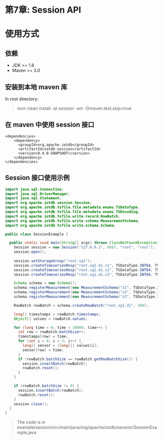 <!--

    Licensed to the Apache Software Foundation (ASF) under one
    or more contributor license agreements.  See the NOTICE file
    distributed with this work for additional information
    regarding copyright ownership.  The ASF licenses this file
    to you under the Apache License, Version 2.0 (the
    "License"); you may not use this file except in compliance
    with the License.  You may obtain a copy of the License at

        http://www.apache.org/licenses/LICENSE-2.0

    Unless required by applicable law or agreed to in writing,
    software distributed under the License is distributed on an
    "AS IS" BASIS, WITHOUT WARRANTIES OR CONDITIONS OF ANY
    KIND, either express or implied.  See the License for the
    specific language governing permissions and limitations
    under the License.

-->

# 第7章: Session API

# 使用方式

## 依赖

* JDK >= 1.8
* Maven >= 3.0

## 安装到本地 maven 库

In root directory:
> mvn clean install -pl session -am -Dmaven.test.skip=true

## 在 maven 中使用 session 接口

```
<dependencies>
    <dependency>
      <groupId>org.apache.iotdb</groupId>
      <artifactId>iotdb-session</artifactId>
      <version>0.9.0-SNAPSHOT</version>
    </dependency>
</dependencies>
```

## Session 接口使用示例


```Java
import java.sql.Connection;
import java.sql.DriverManager;
import java.sql.Statement;
import org.apache.iotdb.session.Session;
import org.apache.iotdb.tsfile.file.metadata.enums.TSDataType;
import org.apache.iotdb.tsfile.file.metadata.enums.TSEncoding;
import org.apache.iotdb.tsfile.write.record.RowBatch;
import org.apache.iotdb.tsfile.write.schema.MeasurementSchema;
import org.apache.iotdb.tsfile.write.schema.Schema;

public class SessionExample {

  public static void main(String[] args) throws ClassNotFoundException, IoTDBSessionException {
    Session session = new Session("127.0.0.1", 6667, "root", "root");
    session.open();
    
    session.setStorageGroup("root.sg1");
    session.createTimeseriesResp("root.sg1.d1.s1", TSDataType.INT64, TSEncoding.RLE);
    session.createTimeseriesResp("root.sg1.d1.s2", TSDataType.INT64, TSEncoding.RLE);
    session.createTimeseriesResp("root.sg1.d1.s3", TSDataType.INT64, TSEncoding.RLE);

    Schema schema = new Schema();
    schema.registerMeasurement(new MeasurementSchema("s1", TSDataType.INT64, TSEncoding.RLE));
    schema.registerMeasurement(new MeasurementSchema("s2", TSDataType.INT64, TSEncoding.RLE));
    schema.registerMeasurement(new MeasurementSchema("s3", TSDataType.INT64, TSEncoding.RLE));

    RowBatch rowBatch = schema.createRowBatch("root.sg1.d1", 100);

    long[] timestamps = rowBatch.timestamps;
    Object[] values = rowBatch.values;

    for (long time = 0; time < 30000; time++) {
      int row = rowBatch.batchSize++;
      timestamps[row] = time;
      for (int i = 0; i < 3; i++) {
        long[] sensor = (long[]) values[i];
        sensor[row] = time;
      }
      if (rowBatch.batchSize == rowBatch.getMaxBatchSize()) {
        session.insertBatch(rowBatch);
        rowBatch.reset();
      }
    }

    if (rowBatch.batchSize != 0) {
      session.insertBatch(rowBatch);
      rowBatch.reset();
    }
    session.close();
  }
}
```

> The code is in example/session/src/main/java/org/apache/iotdb/session/SessionExample.java